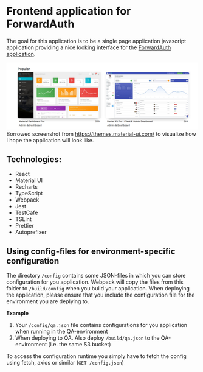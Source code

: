 # Frontend application for ForwardAuth

The goal for this application is to be a single page application javascript application providing a nice looking
interface for the [ForwardAuth application](https://github.com/dniel/traefik-forward-auth0). 

![Screenshot from material-ui site](/docs/React%20Templates%20_%20Material-UI%20Themes.png "Screenshot from material-ui site")
Borrowed screenshot from https://themes.material-ui.com/ to visualize how I hope the application will look like.

## Technologies:

- React
- Material UI
- Recharts
- TypeScript
- Webpack
- Jest
- TestCafe
- TSLint
- Prettier
- Autoprefixer

## Using config-files for environment-specific configuration
The directory `/config` contains some JSON-files in which you can store configuration for you application. 
Webpack will copy the files from this folder to `/build/config` when you build your application. 
When deploying the application, please ensure that you include the configuration file for the 
environment you are deplying to.

**Example**

1. Your `/config/qa.json` file contains configurations for you application when running in the QA-environment
2. When deploying to QA. Also deploy `/build/qa.json` to the QA-environment (i.e. the same S3 bucket)

To access the configuration runtime you simply have to fetch the config using fetch, axios or similar (`GET /config.json`)
